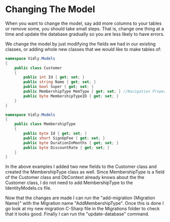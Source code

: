 # Changing The Model

When you want to change the model, say add more columns to your tables or remove some, you should take small steps. That is, change one thing at a time and update the database gradually so you are less likely to have errors.

We change the model by just modifying the fields we had in our existing classes, or adding whole new classes that we would like to make tables of:

```cs
namespace Vidly.Models
{
    public class Customer
    {
        public int Id { get; set; }
        public string Name { get; set; }
        public bool Super { get; set; }
        public MembershipType MemType { get; set; } //Navigation Property
        public byte MembershipTypeID { get; set; }
    }
}
```

```cs
namespace Vidly.Models
{
    public class MembershipType
    {
        public byte Id { get; set; }
        public short SignUpFee { get; set; }
        public byte DurationInMonths { get; set; }
        public byte DiscountRate { get; set; }
    }
}
```

In the above examples I added two new fields to the Customer class and created the MembershipType class as well. Since MembershipType is a field of the Customer class and DbContext already knows about the the Customer class, I do not need to add MembershipType to the IdentityModels.cs file. 

Now that the changes are made I can run the "add-migration {Migration Name}" with the Migration name "AddMembershipType". Once this is done I go look at my new migration C-Sharp file in the Migrations folder to check that it looks good. Finally I can run the "update-database" command.

